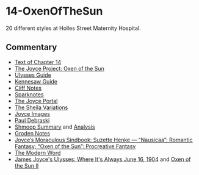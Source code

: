 # 14-OxenOfTheSun

20 different styles at Holles Street Maternity Hospital.

## Commentary

- [Text of Chapter 14](http://www.online-literature.com/james_joyce/ulysses/14/)
- [The Joyce Project: Oxen of the Sun](http://m.joyceproject.com/chapters/oxen.html)
- [Ulysses Guide](http://www.ulyssesguide.com/14-nausicaa)
- [Kennesaw Guide](http://web.archive.org/web/20120515105005/http://ksumail.kennesaw.edu:80/~mglosup/ulysses/nausicaa.htm)
- [Cliff Notes](http://www.cliffsnotes.com/literature/u/ulysses/summary-and-analysis/chapter-14)
- [Sparknotes](http://www.sparknotes.com/lit/ulysses/section14/)
- [The Joyce Portal](http://web.archive.org/web/20130409060521/http://www.robotwisdom.com/jaj/ulysses/index.html#oxen)
- [The Sheila Variations](http://www.sheilaomalley.com/?p=7607)
- [Joyce Images](http://www.joyceimages.com/chapter/14/)
- [Paul Debraski](https://ijustreadaboutthat.com/2010/08/09/james-joyce%e2%80%93week-4-ulysses-1922-2/)
- [Shmoop Summary](https://www.shmoop.com/study-guides/literature/ulysses-joyce/summary/episode-14-oxen-of-the-sun) and [Analysis](https://www.shmoop.com/study-guides/literature/ulysses-joyce/summary/oxen-of-the-sun-analysis)
- [Groden Notes](http://www.michaelgroden.com/notes/open14.html)
- [Joyce’s Moraculous Sindbook: Suzette Henke — “Nausicaa”: Romantic Fantasy; “Oxen of the Sun”: Procreative Fantasy](https://kb.osu.edu/bitstream/handle/1811/24647/JOYCES_MORACULOUS_SINDBOOK.pdf?sequence=1&isAllowed=y)
- [The Modern Word](http://web.archive.org/web/20150423131232/http://www.themodernword.com/joyce/)
- [James Joyce's Ulysses: Where It's Always June 16, 1904](http://loki.stockton.edu/~kinsellt/projects/ulysses/storyReader$57.html) and [Oxen of the Sun II](http://loki.stockton.edu/~kinsellt/projects/ulysses/storyReader$61.html)
